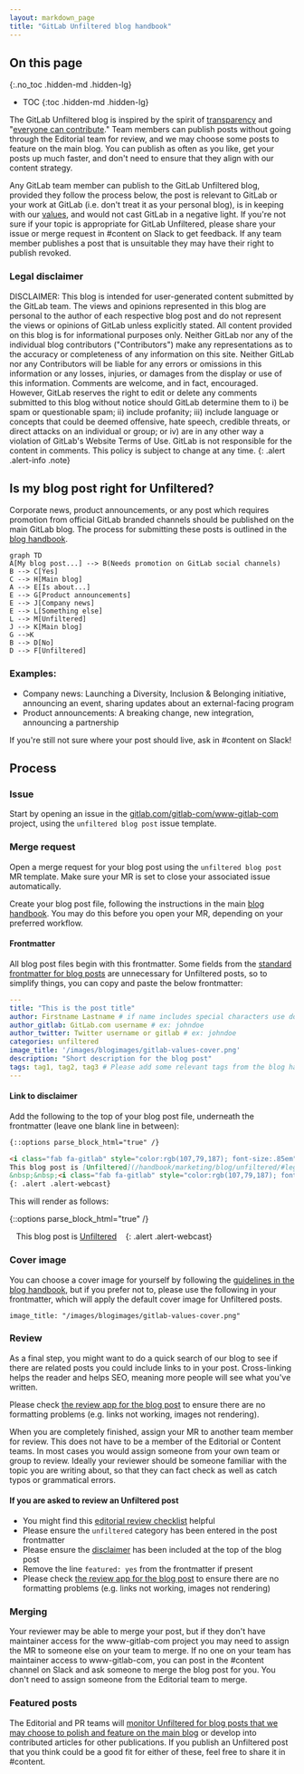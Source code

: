 ```yaml
---
layout: markdown_page
title: "GitLab Unfiltered blog handbook"
---
```


## On this page
{:.no_toc .hidden-md .hidden-lg}

- TOC
{:toc .hidden-md .hidden-lg}

The GitLab Unfiltered blog is inspired by the spirit of [transparency](/handbook/values/#transparency) and "[everyone can contribute](/company/strategy/#mission)." Team members can publish posts without going through the Editorial team for review, and we may choose some posts to feature on the main blog. You can publish as often as you like, get your posts up much faster, and don't need to ensure that they align with our content strategy.

Any GitLab team member can publish to the GitLab Unfiltered blog, provided they follow the process below, the post is relevant to GitLab or your work at GitLab (i.e. don't treat it as your personal blog), is in keeping with our [values](/handbook/values), and would not cast GitLab in a negative light. If you're not sure if your topic is appropriate for GitLab Unfiltered, please share your issue or merge request in #content on Slack to get feedback. If any team member publishes a post that is unsuitable they may have their right to publish revoked.

### Legal disclaimer

DISCLAIMER: This blog is intended for user-generated content submitted by the GitLab team. The views and opinions represented in this blog are personal to the author of each respective blog post and do not represent the views or opinions of GitLab unless explicitly stated.
All content provided on this blog is for informational purposes only. Neither GitLab nor any of the individual blog contributors ("Contributors") make any representations as to the accuracy or completeness of any information on this site. Neither GitLab nor any Contributors will be liable for any errors or omissions in this information or any losses, injuries, or damages from the display or use of this information.
Comments are welcome, and in fact, encouraged. However, GitLab reserves the right to edit or delete any comments submitted to this blog without notice should GitLab determine them to i) be spam or questionable spam; ii) include profanity; iii) include language or concepts that could be deemed offensive, hate speech, credible threats, or direct attacks on an individual or group; or iv) are in any other way a violation of GitLab's Website Terms of Use. GitLab is not responsible for the content in comments.
This policy is subject to change at any time.
{: .alert .alert-info .note}

## Is my blog post right for Unfiltered?

Corporate news, product announcements, or any post which requires promotion from official GitLab branded channels should be published on the main GitLab blog. The process for submitting these posts is outlined in the [blog handbook](/handbook/marketing/blog/#publishing-process).

```mermaid
graph TD
A[My blog post...] --> B(Needs promotion on GitLab social channels)
B --> C[Yes]
C --> H[Main blog]
A --> E[Is about...]
E --> G[Product announcements]
E --> J[Company news]
E --> L[Something else]
L --> M[Unfiltered]
J --> K[Main blog]
G -->K
B --> D[No]
D --> F[Unfiltered]
```
### Examples:

- Company news: Launching a Diversity, Inclusion & Belonging  initiative, announcing an event, sharing updates about an external-facing program
- Product announcements: A breaking change, new integration, announcing a partnership

 If you're still not sure where your post should live, ask in #content on Slack!

## Process

### Issue

Start by opening an issue in the [gitlab.com/gitlab-com/www-gitlab-com](https://gitlab.com/gitlab-com/www-gitlab-com/issues) project, using the `unfiltered blog post` issue template.

### Merge request

Open a merge request for your blog post using the `unfiltered blog post` MR template. Make sure your MR is set to close your associated issue automatically.

Create your blog post file, following the instructions in the main [blog handbook](/handbook/marketing/blog/#formatting-guidelines). You may do this before you open your MR, depending on your preferred workflow.

#### Frontmatter

All blog post files begin with this frontmatter. Some fields from the [standard frontmatter for blog posts](/handbook/marketing/blog/#frontmatter) are unnecessary for Unfiltered posts, so to simplify things, you can copy and paste the below frontmatter:

```yaml
---
title: "This is the post title"
author: Firstname Lastname # if name includes special characters use double quotes "First Last"
author_gitlab: GitLab.com username # ex: johndoe
author_twitter: Twitter username or gitlab # ex: johndoe
categories: unfiltered
image_title: '/images/blogimages/gitlab-values-cover.png'
description: "Short description for the blog post"
tags: tag1, tag2, tag3 # Please add some relevant tags from the blog handbook: https://about.gitlab.com/handbook/marketing/blog/#tags. Please only use tags from this list (do not create new ones).
---
```

#### Link to disclaimer

Add the following to the top of your blog post file, underneath the frontmatter (leave one blank line in between):

```md
{::options parse_block_html="true" /}

<i class="fab fa-gitlab" style="color:rgb(107,79,187); font-size:.85em" aria-hidden="true"></i>&nbsp;&nbsp;
This blog post is [Unfiltered](/handbook/marketing/blog/unfiltered/#legal-disclaimer)
&nbsp;&nbsp;<i class="fab fa-gitlab" style="color:rgb(107,79,187); font-size:.85em" aria-hidden="true"></i>
{: .alert .alert-webcast}
```

This will render as follows:

{::options parse_block_html="true" /}

<i class="fab fa-gitlab" style="color:rgb(107,79,187); font-size:.85em" aria-hidden="true"></i>&nbsp;&nbsp;
This blog post is [Unfiltered](/handbook/marketing/blog/unfiltered/#legal-disclaimer)
&nbsp;&nbsp;<i class="fab fa-gitlab" style="color:rgb(107,79,187); font-size:.85em" aria-hidden="true"></i>
{: .alert .alert-webcast}

### Cover image

You can choose a cover image for yourself by following the [guidelines in the blog handbook](/handbook/marketing/blog/#cover-image), but if you prefer not to, please use the following in your frontmatter, which will apply the default cover image for Unfiltered posts.

`image_title: "/images/blogimages/gitlab-values-cover.png"`

### Review

As a final step, you might want to do a quick search of our blog to see if there are related posts you could include links to in your post. Cross-linking helps the reader and helps SEO, meaning more people will see what you've written.

Please check [the review app for the blog post](/handbook/marketing/blog/#previewing-your-blog-post) to ensure there are no formatting problems (e.g. links not working, images not rendering).

When you are completely finished, assign your MR to another team member for review. This does not have to be a member of the Editorial or Content teams. In most cases you would assign someone from your own team or group to review. Ideally your reviewer should be someone familiar with the topic you are writing about, so that they can fact check as well as catch typos or grammatical errors.

#### If you are asked to review an Unfiltered post

- You might find this [editorial review checklist](/handbook/marketing/growth-marketing/content/editorial-team/#editorial-review-checklist) helpful
- Please ensure the `unfiltered` category has been entered in the post frontmatter
- Please ensure the [disclaimer](#link-to-disclaimer) has been included at the top of the blog post
- Remove the line `featured: yes` from the frontmatter if present
- Please check [the review app for the blog post](/handbook/marketing/blog/#previewing-your-blog-post) to ensure there are no formatting problems (e.g. links not working, images not rendering)

### Merging

Your reviewer may be able to merge your post, but if they don't have maintainer access for the www-gitlab-com project you may need to assign the MR to someone else on your team to merge. If no one on your team has maintainer access to www-gitlab-com, you can post in the #content channel on Slack and ask someone to merge the blog post for you. You don't need to assign someone from the Editorial team to merge.

### Featured posts

The Editorial and PR teams will [monitor Unfiltered for blog posts that we may choose to polish and feature on the main blog](/handbook/marketing/growth-marketing/content/editorial-team/#featuring-unfiltered-posts) or develop into contributed articles for other publications. If you publish an Unfiltered post that you think could be a good fit for either of these, feel free to share it in #content.
